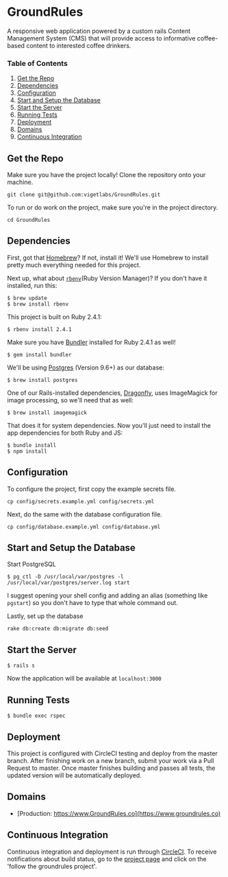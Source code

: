 # GroundRules

A responsive web application powered by a custom rails Content Management System
(CMS) that will provide access to informative coffee-based content to interested
coffee drinkers.

### Table of Contents

1. [Get the Repo](#get-the-repo)
2. [Dependencies](#dependencies)
3. [Configuration](#configuration)
4. [Start and Setup the Database](#start-and-setup-the-database)
5. [Start the Server](#start-the-server)
6. [Running Tests](#running-tests)
7. [Deployment](#deployment)
6. [Domains](#domains)
7. [Continuous Integration](continuous-integration)

## Get the Repo

Make sure you have the project locally! Clone the repository onto your machine.
```
git clone git@github.com:vigetlabs/GroundRules.git
```

To run or do work on the project, make sure you're in the project directory.
```
cd GroundRules
```

## Dependencies

First, got that [Homebrew](http://brew.sh/)?  If not, install it!  We'll use Homebrew to install pretty much everything needed for this project.

Next up, what about [`rbenv`](https://github.com/rbenv/rbenv)(Ruby Version Manager)?  If you don't have it installed, run this:
```
$ brew update
$ brew install rbenv
```

This project is built on Ruby 2.4.1:
```
$ rbenv install 2.4.1
```

Make sure you have [Bundler](http://bundler.io/) installed for Ruby 2.4.1 as well!
```
$ gem install bundler
```

We'll be using [Postgres](http://www.postgresql.org/) (Version 9.6+) as our database:
```
$ brew install postgres
```

One of our Rails-installed dependencies, [Dragonfly](http://markevans.github.io/dragonfly/), uses ImageMagick for image processing, so we'll need that as well:
```
$ brew install imagemagick
```

That does it for system dependencies.  Now you'll just need to install the app dependencies for both Ruby and JS:
```
$ bundle install
$ npm install
```

## Configuration

To configure the project, first copy the example secrets file.
```
cp config/secrets.example.yml config/secrets.yml
```

Next, do the same with the database configuration file.
```
cp config/database.example.yml config/database.yml
```

## Start and Setup the Database

Start PostgreSQL
```
$ pg_ctl -D /usr/local/var/postgres -l /usr/local/var/postgres/server.log start
```

I suggest opening your shell config and adding an alias (something like `pgstart`) so you don't have to type that whole command out.

Lastly, set up the database
```
rake db:create db:migrate db:seed
```

## Start the Server

```
$ rails s
```

Now the application will be available at `localhost:3000`

## Running Tests

```
$ bundle exec rspec
```

## Deployment

This project is configured with CircleCI testing and deploy from the master branch. After finishing work on a new branch, submit your work via a Pull Request to master. Once master finishes building and passes all tests, the updated version will be automatically deployed.

## Domains

* [Production: https://www.GroundRules.co](https://www.groundrules.co)

## Continuous Integration

Continuous integration and deployment is run through [CircleCI](http://circleci.com/).  To receive notifications about build status, go to the [project page](https://circleci.com/gh/vigetlabs/GroundRules) and click on the 'follow the groundrules project'.
